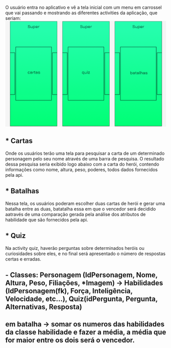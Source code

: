 O usuário entra no aplicativo e vê a tela inicial com um menu em carrossel que vai passando e mostrando as diferentes activities da aplicação, que seriam: 
![Alt text](https://github.com/levibergamascki/API-HERO/blob/main/inicio.png?raw=true "Inicio")
## * Cartas
Onde os usuários terão uma tela para pesquisar a carta de um determinado personagem pelo seu nome através de uma barra de pesquisa. O resultado dessa pesquisa seria exibido logo abaixo com a carta do herói, contendo informações como nome, altura, peso, poderes, todos dados fornecidos pela api.
## * Batalhas
Nessa tela, os usuários poderam escolher duas cartas de herói e gerar uma batalha entre as duas, batatalha essa em que o vencedor será decidido aatravés de uma comparação gerada pela análise dos atributos de habilidade que são fornecidos pela api.
## * Quiz
Na activity quiz, haverão perguntas sobre determinados heróis ou curiosidades sobre eles, e no final será apresentado o número de respostas certas e erradas.

## - Classes: Personagem (IdPersonagem, Nome, Altura, Peso, Filiações, *Imagem) -> Habilidades (IdPersonagem(fk), Força, Inteligência, Velocidade, etc...), Quiz(idPergunta, Pergunta, Alternativas, Resposta)
## em batalha -> somar os numeros das habilidades da classe habilidade e fazer a média, a média que for maior entre os dois será o vencedor.
              
